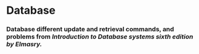 # Database

### Database different update and retrieval commands, and problems from _Introduction to Database systems sixth edition by Elmasry._
